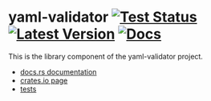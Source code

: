# yaml-validator [![Test Status]][library tests] [![Latest Version]][crates.io] [![Docs]][docs.rs]

[Test Status]: https://github.com/MathiasPius/yaml-validator/workflows/library%20tests/badge.svg
[library tests]: https://github.com/MathiasPius/yaml-validator/actions
[Latest Version]: https://img.shields.io/crates/v/yaml-validator
[crates.io]: https://crates.io/crates/yaml-validator
[Docs]: https://docs.rs/yaml-validator/badge.svg
[docs.rs]: https://docs.rs/yaml-validator

This is the library component of the yaml-validator project.


* [docs.rs documentation](https://docs.rs/yaml-validator/latest)
* [crates.io page](https://crates.io/crates/yaml-validator)
* [tests](src/tests.rs)